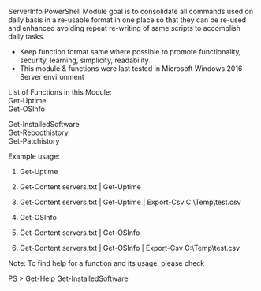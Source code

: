 ServerInfo PowerShell Module goal is to consolidate all commands used on daily basis in a re-usable format in one place so that they can be re-used and enhanced avoiding repeat re-writing of same scripts to accomplish daily tasks. <br/>
- Keep function format same where possible to promote functionality, security, learning, simplicity, readability  <br/>
- This module & functions were last tested in Microsoft Windows 2016 Server environment  <br/>

List of Functions in this Module: <br/>
Get-Uptime <br/>
Get-OSInfo  <br/>

Get-InstalledSoftware   <br/>
Get-Reboothistory <br/>
Get-Patchistory   <br/>



Example usage: <br/>
1) Get-Uptime <br/>
2) Get-Content servers.txt | Get-Uptime <br/>
3) Get-Content servers.txt | Get-Uptime | Export-Csv C:\Temp\test.csv <br/>


1) Get-OSInfo <br/>
2) Get-Content servers.txt | Get-OSInfo <br/>
3) Get-Content servers.txt | Get-OSInfo | Export-Csv C:\Temp\test.csv <br/>



Note: 
To find help for a function and its usage, please check

PS > Get-Help Get-InstalledSoftware

